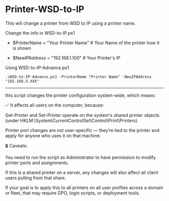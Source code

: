# Printer-WSD-to-IP
This will change a printer from WSD to IP using a printer name.

Change the info in WSD-to-IP.ps1 

* $PrinterName = "Your Printer Name" # Your Name of the printer how it is shown

* $NewIPAddress = "192.168.1.100" # Your Printer's IP


Using WSD-to-IP-Advance.ps1

```
.\WSD-to-IP-Advance.ps1 -PrinterName "Printer Name" -NewIPAddress "192.168.X.XXX"
```

----------------------------------------------------

 this script changes the printer configuration system-wide, which means:

 ✅ It affects all users on the computer, because:

Get-Printer and Set-Printer operate on the system's shared printer objects (under HKLM:\System\CurrentControlSet\Control\Print\Printers).

Printer port changes are not user-specific — they’re tied to the printer and apply for anyone who uses it on that machine.

🔒 Caveats:

You need to run the script as Administrator to have permission to modify printer ports and assignments.

If this is a shared printer on a server, any changes will also affect all client users pulling from that share.

If your goal is to apply this to all printers on all user profiles across a domain or fleet, that may require GPO, login scripts, or deployment tools.
